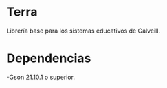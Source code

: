 # Terra
Librería base para los sistemas educativos de Galveill.

# Dependencias
-Gson 21.10.1 o superior.